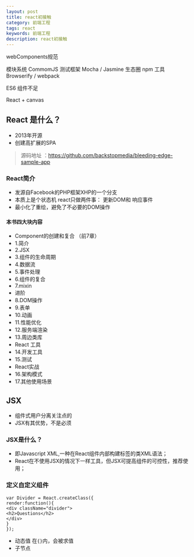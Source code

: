 ```yaml
---
layout: post
title: react初接触
category: 前端工程
tags: react
keywords: 前端工程
description: react初接触
---
```


webComponents规范

模块系统 CommomJS
测试框架 Mocha / Jasmine
生态圈 npm
工具 Browserify / webpack

ES6 
组件不足

React + canvas

## React 是什么？
* 2013年开源
* 创建高扩展的SPA

> 源码地址 ：https://github.com/backstopmedia/bleeding-edge-sample-app

### React简介
* 发源自Facebook的PHP框架XHP的一个分支
* 本质上是个状态机 react只做两件事： 更新DOM和 响应事件
* 最小化了重绘，避免了不必要的DOM操作

#### 本书四大块内容
* Component的创建和复合 （前7章）
 * 1.简介
 * 2.JSX
 * 3.组件的生命周期
 * 4.数据流
 * 5.事件处理
 * 6.组件的复合
 * 7.mixin
* 进阶
 * 8.DOM操作
 * 9.表单
 * 10.动画
 * 11.性能优化
 * 12.服务端渲染
 * 13.周边类库
* React 工具
 * 14.开发工具
 * 15.测试
* React实战
 * 16.架构模式
 * 17.其他使用场景

## JSX
* 组件式用户分离关注点的
* JSX有其优势，不是必须

### JSX是什么？
 * 即Javascript XML,一种在React组件内部构建标签的类XML语法；
 * React在不使用JSX的情况下一样工具，但JSX可提高组件的可控性，推荐使用；
 
### 定义自定义组件

```
var Divider = React.createClass({
render:function(){
<div className="divider">
<h2>Questions</h2>
</div>
}
});

```

* 动态值 在`{}`内，会被求值
* 子节点